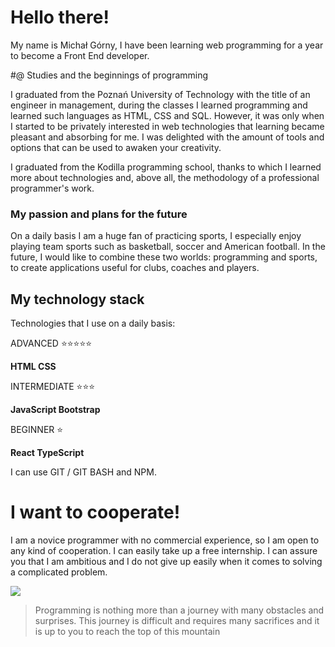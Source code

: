 # Hello there!

My name is Michał Górny, I have been learning web programming for a year to become a Front End developer.



#@ Studies and the beginnings of programming

I graduated from the Poznań University of Technology with the title of an engineer in management, during the classes I learned programming and learned such languages ​​as HTML, CSS and SQL. However, it was only when I started to be privately interested in web technologies that learning became pleasant and absorbing for me. I was delighted with the amount of tools and options that can be used to awaken your creativity.

I graduated from the Kodilla programming school, thanks to which I learned more about technologies and, above all, the methodology of a professional programmer's work.

### My passion and plans for the future

On a daily basis I am a huge fan of practicing sports, I especially enjoy playing team sports such as basketball, soccer and American football.
In the future, I would like to combine these two worlds: programming and sports, to create applications useful for clubs, coaches and players.

## My technology stack

Technologies that I use on a daily basis:

ADVANCED :star::star::star::star::star:

**HTML
CSS**

INTERMEDIATE :star::star::star:

**JavaScript
Bootstrap**

BEGINNER :star:

**React
TypeScript**

I can use GIT / GIT BASH and NPM.

# I want to cooperate!

I am a novice programmer with no commercial experience, so I am open to any kind of cooperation. I can easily take up a free internship. I can assure you that I am ambitious and I do not give up easily when it comes to solving a complicated problem.



![](https://www.testergier.pl/wp-content/uploads/2020/04/Journey-PS3.jpg)

> Programming is nothing more than a journey with many obstacles and surprises. This journey is difficult and requires many sacrifices and it is up to you to reach the top of this mountain



